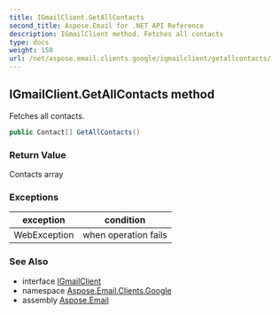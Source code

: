```yaml
---
title: IGmailClient.GetAllContacts
second_title: Aspose.Email for .NET API Reference
description: IGmailClient method. Fetches all contacts
type: docs
weight: 150
url: /net/aspose.email.clients.google/igmailclient/getallcontacts/
---
```

## IGmailClient.GetAllContacts method

Fetches all contacts.

```csharp
public Contact[] GetAllContacts()
```

### Return Value

Contacts array

### Exceptions

| exception | condition |
| --- | --- |
| WebException | when operation fails |

### See Also

* interface [IGmailClient](../)
* namespace [Aspose.Email.Clients.Google](../../igmailclient/)
* assembly [Aspose.Email](../../../)


